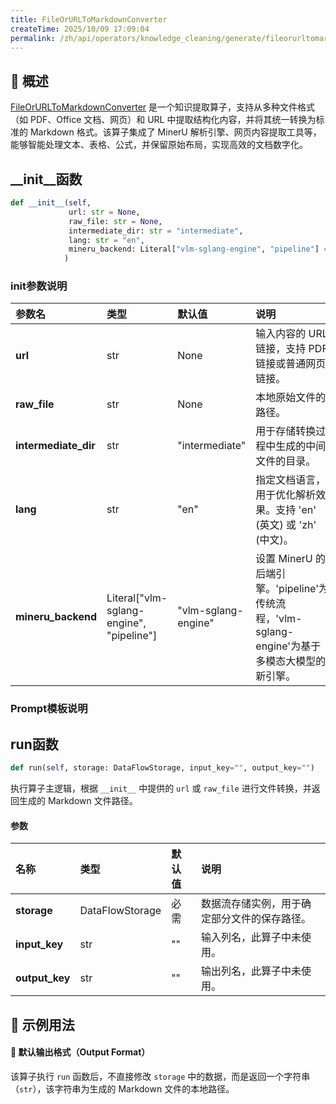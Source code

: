 ```yaml
---
title: FileOrURLToMarkdownConverter
createTime: 2025/10/09 17:09:04
permalink: /zh/api/operators/knowledge_cleaning/generate/fileorurltomarkdownconverter/
---
```


## 📘 概述

[FileOrURLToMarkdownConverter](https://github.com/opendatalab/MinerU) 是一个知识提取算子，支持从多种文件格式（如 PDF、Office 文档、网页）和 URL 中提取结构化内容，并将其统一转换为标准的 Markdown 格式。该算子集成了 MinerU 解析引擎、网页内容提取工具等，能够智能处理文本、表格、公式，并保留原始布局，实现高效的文档数字化。

## __init__函数
```python
def __init__(self, 
             url: str = None,
             raw_file: str = None,
             intermediate_dir: str = "intermediate", 
             lang: str = "en", 
             mineru_backend: Literal["vlm-sglang-engine", "pipeline"] = "vlm-sglang-engine"
            )
```
### init参数说明
| 参数名 | 类型 | 默认值 | 说明 |
| :------------------ | :------------------------------------------------ | :---------------------------- | :---------------------------------------------------------- |
| **url** | str | None | 输入内容的 URL 链接，支持 PDF 链接或普通网页链接。 |
| **raw_file** | str | None | 本地原始文件的路径。 |
| **intermediate_dir**| str | "intermediate" | 用于存储转换过程中生成的中间文件的目录。 |
| **lang** | str | "en" | 指定文档语言，用于优化解析效果。支持 'en' (英文) 或 'zh' (中文)。 |
| **mineru_backend** | Literal["vlm-sglang-engine", "pipeline"] | "vlm-sglang-engine" | 设置 MinerU 的后端引擎。'pipeline'为传统流程，'vlm-sglang-engine'为基于多模态大模型的新引擎。 |

### Prompt模板说明

## run函数
```python
def run(self, storage: DataFlowStorage, input_key="", output_key="")
```
执行算子主逻辑，根据 `__init__` 中提供的 `url` 或 `raw_file` 进行文件转换，并返回生成的 Markdown 文件路径。

#### 参数
| 名称 | 类型 | 默认值 | 说明 |
| :------------- | :---------------- | :---------------- | :--------------------------------------------------- |
| **storage** | DataFlowStorage | 必需 | 数据流存储实例，用于确定部分文件的保存路径。 |
| **input_key** | str | "" | 输入列名，此算子中未使用。 |
| **output_key** | str | "" | 输出列名，此算子中未使用。 |

## 🧠 示例用法


#### 🧾 默认输出格式（Output Format）
该算子执行 `run` 函数后，不直接修改 `storage` 中的数据，而是返回一个字符串（`str`），该字符串为生成的 Markdown 文件的本地路径。
